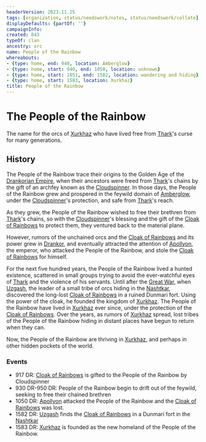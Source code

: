 ```yaml
---
headerVersion: 2023.11.25
tags: [organization, status/needswork/notes, status/needswork/collate]
displayDefaults: {partOf: ''}
campaignInfo:
created: 843
typeOf: clan
ancestry: orc
name: People of the Rainbow
whereabouts:
- {type: home, end: 940, location: Amberglow}
- {type: home, start: 940, end: 1050, location: unknown}
- {type: home, start: 1051, end: 1582, location: wandering and hiding}
- {type: home, start: 1583, location: Xurkhaz}
title: People of the Rainbow
---
```

# The People of the Rainbow

The name for the orcs of [Xurkhaz](<../../gazetteer/istaros-watershed/xurkhaz/xurkhaz.md>) who have lived free from [Thark](<../../cosmology/gods/embodied-gods/thark.md>)'s curse for many generations.
## History

The People of the Rainbow trace their origins to the Golden Age of the [Drankorian Empire](<../../history/drankorian-era/drankorian-empire.md>), when their ancestors were freed from [Thark](<../../cosmology/gods/embodied-gods/thark.md>)'s chains by the gift of an archfey known as the [Cloudspinner](<../../people/extraplanar-powers/cloudspinner.md>). In those days, the People of the Rainbow grew and prospered in the feywild domain of [Amberglow](<../../cosmology/multiverse/echo-realms/feywild/amberglow.md>), under the [Cloudspinner](<../../people/extraplanar-powers/cloudspinner.md>)'s protection, and safe from [Thark](<../../cosmology/gods/embodied-gods/thark.md>)'s reach. 

As they grew, the People of the Rainbow wished to free their brethren from [Thark](<../../cosmology/gods/embodied-gods/thark.md>)'s chains, so with the [Cloudspinner](<../../people/extraplanar-powers/cloudspinner.md>)'s blessing and the gift of the [Cloak of Rainbows](<../../things/artifacts-of-power/cloak-of-rainbows.md>) to protect them, they ventured back to the material plane. 

However, rumors of the unchained orcs and the [Cloak of Rainbows](<../../things/artifacts-of-power/cloak-of-rainbows.md>) and its power grew in [Drankor](<../../history/drankorian-era/drankorian-empire.md>), and eventually attracted the attention of [Apollyon](<../../people/historical-figures/drankorian-emperors/apollyon.md>), the emperor, who attacked the People of the Rainbow, and stole the [Cloak of Rainbows](<../../things/artifacts-of-power/cloak-of-rainbows.md>) for himself. 

For the next five hundred years, the People of the Rainbow lived a hunted existence, scattered in small groups trying to avoid the ever-watchful eyes of [Thark](<../../cosmology/gods/embodied-gods/thark.md>) and the violence of his servants. Until after the [Great War](<../../events/1500s/great-war.md>), when [Uzgash](<../../people/orcs/uzgash.md>), the leader of a small tribe of orcs hiding in the [Nashtkar](<../../gazetteer/greater-dunmar/dunmari-basin/nashtkar.md>), discovered the long-lost [Cloak of Rainbows](<../../things/artifacts-of-power/cloak-of-rainbows.md>) in a ruined Dunmari fort. Using the power of the cloak, he founded the kingdom of [Xurkhaz](<../../gazetteer/istaros-watershed/xurkhaz/xurkhaz.md>). The People of the Rainbow have lived in [Xurkhaz](<../../gazetteer/istaros-watershed/xurkhaz/xurkhaz.md>) ever since, under the protection of the [Cloak of Rainbows](<../../things/artifacts-of-power/cloak-of-rainbows.md>). Over the years, as rumors of [Xurkhaz](<../../gazetteer/istaros-watershed/xurkhaz/xurkhaz.md>) spread, lost tribes of the People of the Rainbow hiding in distant places have begun to return when they can. 

Now, the People of the Rainbow are thriving in [Xurkhaz](<../../gazetteer/istaros-watershed/xurkhaz/xurkhaz.md>), and perhaps in other hidden pockets of the world. 
### Events
- 917 DR: [Cloak of Rainbows](<../../things/artifacts-of-power/cloak-of-rainbows.md>) is gifted to the People of the Rainbow by Cloudspinner
- 930 DR-950 DR: People of the Rainbow begin to drift out of the feywild, seeking to free their chained brethren
- 1050 DR: [Apollyon](<../../people/historical-figures/drankorian-emperors/apollyon.md>) attacked the People of the Rainbow and the [Cloak of Rainbows](<../../things/artifacts-of-power/cloak-of-rainbows.md>) was lost.
- 1582 DR: [Uzgash](<../../people/orcs/uzgash.md>) finds the [Cloak of Rainbows](<../../things/artifacts-of-power/cloak-of-rainbows.md>) in a Dunmari fort in the [Nashtkar](<../../gazetteer/greater-dunmar/dunmari-basin/nashtkar.md>)
- 1583 DR: [Xurkhaz](<../../gazetteer/istaros-watershed/xurkhaz/xurkhaz.md>) is founded as the new homeland of the People of the Rainbow. 




